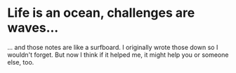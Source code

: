 # Life is an ocean, challenges are waves...

... and those notes are like a surfboard. I originally wrote those down so I wouldn't forget. But now I think if it helped me, it might help you or someone else, too.
